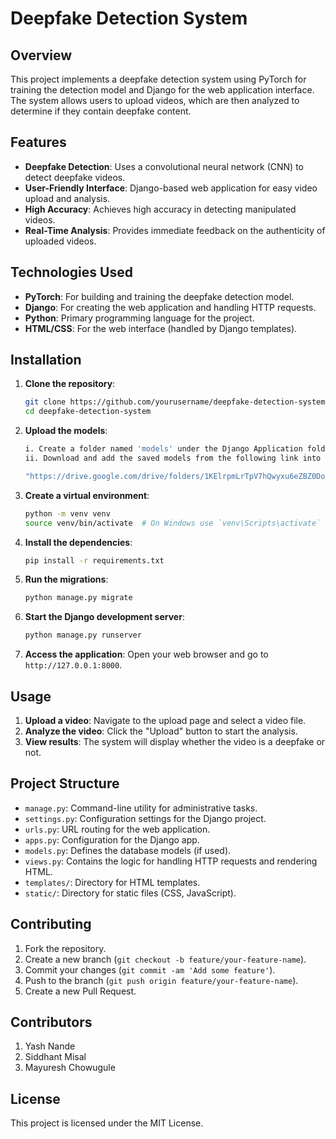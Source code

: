 # Deepfake Detection System

## Overview
This project implements a deepfake detection system using PyTorch for training the detection model and Django for the web application interface. The system allows users to upload videos, which are then analyzed to determine if they contain deepfake content.

## Features
- **Deepfake Detection**: Uses a convolutional neural network (CNN) to detect deepfake videos.
- **User-Friendly Interface**: Django-based web application for easy video upload and analysis.
- **High Accuracy**: Achieves high accuracy in detecting manipulated videos.
- **Real-Time Analysis**: Provides immediate feedback on the authenticity of uploaded videos.

## Technologies Used
- **PyTorch**: For building and training the deepfake detection model.
- **Django**: For creating the web application and handling HTTP requests.
- **Python**: Primary programming language for the project.
- **HTML/CSS**: For the web interface (handled by Django templates).

## Installation

1. **Clone the repository**:
    ```sh
    git clone https://github.com/yourusername/deepfake-detection-system.git
    cd deepfake-detection-system
    ```
2. **Upload the models**:
     ```sh
    i. Create a folder named 'models' under the Django Application folder.
   ii. Download and add the saved models from the following link into that folder.

     "https://drive.google.com/drive/folders/1KElrpmLrTpV7hQwyxu6eZBZ0DoyROHGR?usp=sharing"
    ```

2. **Create a virtual environment**:
    ```sh
    python -m venv venv
    source venv/bin/activate  # On Windows use `venv\Scripts\activate`
    ```

3. **Install the dependencies**:
    ```sh
    pip install -r requirements.txt
    ```

4. **Run the migrations**:
    ```sh
    python manage.py migrate
    ```

5. **Start the Django development server**:
    ```sh
    python manage.py runserver
    ```

6. **Access the application**:
    Open your web browser and go to `http://127.0.0.1:8000`.

## Usage
1. **Upload a video**: Navigate to the upload page and select a video file.
2. **Analyze the video**: Click the "Upload" button to start the analysis.
3. **View results**: The system will display whether the video is a deepfake or not.

## Project Structure
- `manage.py`: Command-line utility for administrative tasks.
- `settings.py`: Configuration settings for the Django project.
- `urls.py`: URL routing for the web application.
- `apps.py`: Configuration for the Django app.
- `models.py`: Defines the database models (if used).
- `views.py`: Contains the logic for handling HTTP requests and rendering HTML.
- `templates/`: Directory for HTML templates.
- `static/`: Directory for static files (CSS, JavaScript).

## Contributing
1. Fork the repository.
2. Create a new branch (`git checkout -b feature/your-feature-name`).
3. Commit your changes (`git commit -am 'Add some feature'`).
4. Push to the branch (`git push origin feature/your-feature-name`).
5. Create a new Pull Request.

## Contributors
1. Yash Nande
2. Siddhant Misal
3. Mayuresh Chowugule
   
## License
This project is licensed under the MIT License.
